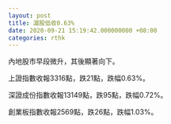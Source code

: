 ```yaml
---
layout: post
title: 滬股低收0.63%
date: 2020-09-21 15:19:42.000000000 +08:00
categories: rthk
---
```


內地股市早段微升，其後顯著向下。

上證指數收報3316點，跌21點，跌幅0.63%。

深證成份指數收報13149點，跌95點，跌幅0.72%。

創業板指數收報2569點，跌26點，跌幅1.03%。
